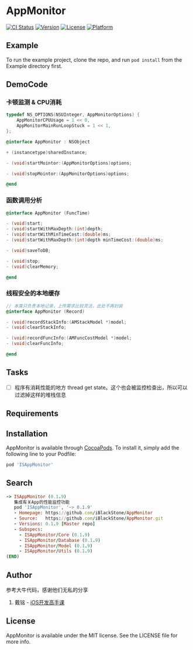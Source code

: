 # AppMonitor

[![CI Status](https://img.shields.io/travis/StoneStoneStone/AppMonitor.svg?style=flat)](https://travis-ci.org/StoneStoneStone/AppMonitor)
[![Version](https://img.shields.io/cocoapods/v/AppMonitor.svg?style=flat)](https://cocoapods.org/pods/AppMonitor)
[![License](https://img.shields.io/cocoapods/l/AppMonitor.svg?style=flat)](https://cocoapods.org/pods/AppMonitor)
[![Platform](https://img.shields.io/cocoapods/p/AppMonitor.svg?style=flat)](https://cocoapods.org/pods/AppMonitor)

## Example

To run the example project, clone the repo, and run `pod install` from the Example directory first.

## DemoCode

### 卡顿监测 & CPU消耗
```objective-c
typedef NS_OPTIONS(NSUInteger, AppMonitorOptions) {
    AppMonitorCPUUsage = 1 << 0,
    AppMonitorMainRunLoopStuck = 1 << 1,
};

@interface AppMonitor : NSObject

+ (instancetype)sharedInstance;

- (void)startMointor:(AppMonitorOptions)options;

- (void)stopMointor:(AppMonitorOptions)options;

@end
```

### 函数调用分析
```objective-c
@interface AppMonitor (FuncTime)

- (void)start;
- (void)startWithMaxDepth:(int)depth;
- (void)startWithMinTimeCost:(double)ms;
- (void)startWithMaxDepth:(int)depth minTimeCost:(double)ms;

- (void)saveToDB;

- (void)stop;
- (void)clearMemory;

@end
```

### 线程安全的本地缓存
```objective-c
// 本类只负责本地记录，上传需求比较灵活，此处不再封装
@interface AppMonitor (Record)

- (void)recordStackInfo:(AMStackModel *)model;
- (void)clearStackInfo;

- (void)recordFuncInfo:(AMFuncCostModel *)model;
- (void)clearFuncInfo;

@end
```

## Tasks
- [ ] 程序有消耗性能的地方 thread get state。这个也会被监控检查出，所以可以过滤掉这样的堆栈信息
 

## Requirements

## Installation

AppMonitor is available through [CocoaPods](https://cocoapods.org). To install
it, simply add the following line to your Podfile:

```ruby
pod 'ISAppMonitor'
```

## Search
```ruby
-> ISAppMonitor (0.1.9)
   集成有关App的性能监控功能
   pod 'ISAppMonitor', '~> 0.1.9'
   - Homepage: https://github.com/iBlackStone/AppMonitor
   - Source:   https://github.com/iBlackStone/AppMonitor.git
   - Versions: 0.1.9 [Master repo]
   - Subspecs:
     - ISAppMonitor/Core (0.1.9)
     - ISAppMonitor/Database (0.1.9)
     - ISAppMonitor/Model (0.1.9)
     - ISAppMonitor/Utils (0.1.9)
(END)
```

## Author

参考大牛代码，感谢他们无私的分享
1.  戴铭 -  [iOS开发高手课](https://time.geekbang.org/column/intro/161?code=Qjb1JtJcvAPISj9QjxdKrAmeXmURMroQbkOcLNm0jeY%3D&from=singlemessage&isappinstalled=0)

## License

AppMonitor is available under the MIT license. See the LICENSE file for more info.
